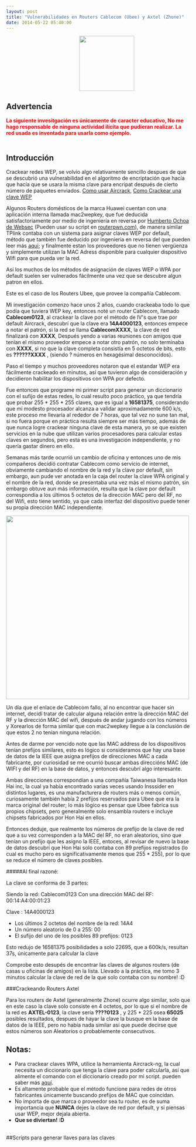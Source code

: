 ```yaml
---
layout: post
title: "Vulnerabilidades en Routers Cablecom (Ubee) y Axtel (Zhone)"
date: 2014-05-22 05:40:00
---
```


<img src="https://lh4.googleusercontent.com/-EddI_LXwxE0/U351ih6jr4I/AAAAAAAAHFA/gnM7I-hFX3o/w285-h507-no/IMG_20140522_105405500_HDR.jpg" style="width:150px;text-align:center;margin-left: 200px;"> 

Advertencia
---
<div style="color:red;font-weight:bold;">
La siguiente invesitgación es únicamente de caracter educativo, No me hago responsable de ninguna actividad ilícita que pudieran realizar. La red usada es inventada para usarla como ejemplo. 
</div>
<br>

Introducción
---

Crackear redes WEP, se volvio algo relativamente sencillo despues de que se descubrió una vulnerabilidad en el algoritmo de encriptación que hacía que hacía que se usara la misma clave para encripat después de cierto número de paquetes enviados. 
[Como usar Aircrack](http://www.aircrack-ng.org/doku.php?id=es:aircrack-ng#aproximacion_general_para_crackear_claves_wep), [Como Crackear una clave WEP](http://www.aircrack-ng.org/doku.php?id=simple_wep_crack)
<br />

Algunos Routers domésticos de la marca Huawei cuentan con una aplicación interna llamada mac2wepkey, que fue deducida satisfactoriamente por medio de ingeniería en reversa por [Humberto Ochoa de Websec](http://www.websec.mx/blog/ver/mac2wepkey_huawei) (Pueden usar su script en [routerpwn.com](http://routerpwn.com/#huawei)), de manera similar TPlink contaba con un sistema para asignar claves WEP por default, método que también fue deducido por ingenieria en reversa del que pueden leer más [aqui](http://www.dragonjar.org/vulnerabilidad-en-routers-thomson-a-fondo.xhtml); y finalmente estan los proveedores que no tienen vergüenza y simplemente utilizan la MAC Adress disponible para cualquier dispositivo Wifi para que pueda ver la red.
<br />

Así los muchos de los métodos de asignación de claves WEP o WPA por default suelen ser vulnerados fácilmente una vez que se descubre algun patron en ellos.
<br />

Este es el caso de los Routers Ubee, que provee la compañía Cablecom.
<br />

Mi investigación comenzo hace unos 2 años, cuando crackeaba todo lo que podía que tuviera WEP key, entonces noté un router Cablecom, llamado **Cablecom0123**, al crackear la clave por el método de IV's que trae por default Aircrack, descubrí que la clave era **14A4000123**, entonces empece a notar el patrón, si la red se llama **CablecomXXXX**, la clave de red finalizará con **XXXX**, Después yendo a varias reuniones con amigos que tenían el mismo proveedor empece a notar otro patrón, no solo terminaba con **XXXX**, si no que la clave completa consistía en 5 octetos de bits, esto es **??????XXXX** , (siendo ? números en hexagésimal desconocidos).
<br />

Paso el tiempo y muchos proveedores notaron que el estandar WEP era fácilmente crackeado en minutos, así que tuvieron algo de consideración y decidieron habilitar los dispositivos con WPA por defecto.
<br />

Fue entonces que programe mi primer script para generar un diccionario con el sufijo de estas redes, lo cual resulto poco práctico, ya que tendría que probar 255 * 255 * 255 claves, que es igual a **16581375**, considerando que mi modesto procesador alcanza a validar aproximadamente 600 k/s, este proceso me llevaría al rededor de 7 horas, que tal vez no sune tan mal, si no fuera porque en práctica resulta siempre ser más tiempo, además de que nunca logre crackear ninguna clave de esta manera, yo se que existen servicios en la nube que utilizan varios procesadores para calcular estas claves en segundos, pero esta es una investigación independiente, y no quería gastar dinero en ello.
<br />

Semanas más tarde ocurrió un cambio de oficina y entonces uno de mis compañeros decidió contratar Cablecom como servicio de internet, obviamente cambiando el nombre de la red y la clave por default, sin embargo, aun pude ver anotada en la caja del router la clave WPA original y el nombre de la red, donde se presentaba una vez más el mismo patrón, sin embargo obtuve aun más información, resulta que la clave por default correspondía a los últimos 5 octetos de la dirección MAC pero del RF, no del Wifi, esto tiene sentido, ya que cada interfaz del dispositivo puede tener su propia dirección MAC independiente.
<br />

<img src="https://lh6.googleusercontent.com/-u0Q8T8LKf0A/U352w0evFvI/AAAAAAAAHFs/gGGelewKFrI/w877-h493-no/IMG_20140522_105426290.jpg" style="width:500px;"> 
<br />

Un día que el enlace de Cablecom fallo, al no encontrar que hacer sin internet, decidí tratar de calcular alguna relación entre la dirección MAC del RF y la dirección MAC del wifi, después de andar jugando con los números y Xorearlos de forma similar que con mac2wepkey llegue a la conclusión de que estos 2 no tenían ninguna relación.
<br />

Antes de darme por vencido note que las MAC address de los dispositivos tenían prefijos similares, esto es lógico si consideramos que hay una base de datos de la IEEE que asigna prefijos de direcciones MAC a cada fabricante, por curiosidad se me ocurrió buscar ambas direccións MAC (de WIFI y del RF) en la base de datos, y entonces descubrí algo interesante.
<br />

Ambas direcciones correspondían a una compañía Taiwanesa llamada Hon Hai inc, la cual ya había encontrado varias veces usando Insssider en distintos lugares, es una manufacturera de routers más o menos común, curiosamente también había 2 prefijos reservados para Ubee que era la marca original del router; lo más lógico es pensar que Ubee fabrica sus propios chipsets, pero generalmente solo ensambla routers e incluye chipsets fabricados por Hon Hai en ellos.
<br />

Entonces deduje, que realmente los números de prefijo de la clave de red que a su vez corresponden a la MAC del RF, no eran aleatorios, sino que tenían un prefijo que les asigno la IEEE, entoces, al revisar de nuevo la base de datos descubrí que Hon Hai solo contaba con 89 prefijos registrados (lo cual es mucho pero es significativamente menos que 255 * 255), por lo que se reduce el número de claves posibles.
<br />

#####Al final razoné:

La clave se conforma de 3 partes:

Siendo la red: Cablecom0123
Con una dirección MAC del RF:  00:14:A4:00:01:23


Clave : 	 14A4000123
	
- Los últimos 2 octetos del nombre de la red: 	  14A4
- Un número aleatorio de 0 a 255: 				   00
- El sufijo del uno de los posibles 89 prefijos: 0123


Esto redujo de 16581375 posibilidades a solo 22695, que a 600k/s, resultan 37s, únicamente para calcular la clave

Comprobe esto desupés de encontrar las claves de algunos routers (de casas u oficinas de amigos) en la lista.
Llevado a la práctica, me tomo 3 minutos calcular la clave de red de la que solo contaba con su nombre! :D

###Crackeando Routers Axtel

Para los routers de Axtel (generalmente Zhone) ocurre algo similar, solo que en este caso la clave solo consiste en 4 octetos, por lo que si el nombre de la red es **AXTEL-0123**, la clave sería **????0123** , y 225 * 225 osea **65025** posibles resultados, despues de hayar la clave la busque en la base de datos de la IEEE, pero no había nada similar así que puede decirse que estos números son Aleatorios o probablemente consecutivos.

Notas:
---
- Para crackear claves WPA, utilice la herramienta Aircrack-ng, la cual necesita un diccionario que tenga la clave para poder calcularla, así que alimente el comando con el diccionario creado por mi script. pueden saber más [aquí](http://www.aircrack-ng.org/doku.php?id=cracking_wpa).
- Es altamente probable que el método funcione para redes de otros fabricantes únicamente buscando prefijos de MAC que coincidan.
- No importa de que marca o proveedor sea tu router, es de suma importancia que **NUNCA** dejes la clave de red por default, y si piensas usar WEP, mejor dejala abierta.
- **Que se diviertan! :D**

<br />
##Scripts para generar llaves para las claves
<br />
<script src="https://gist.github.com/Mackaber/9f506ff2b0ffab1ce558.js"></script>


